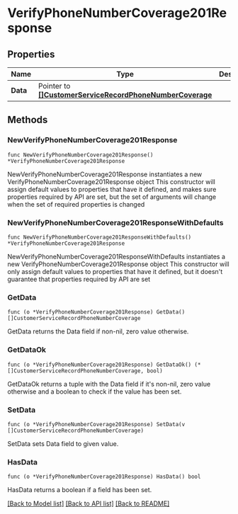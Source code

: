 # VerifyPhoneNumberCoverage201Response

## Properties

Name | Type | Description | Notes
------------ | ------------- | ------------- | -------------
**Data** | Pointer to [**[]CustomerServiceRecordPhoneNumberCoverage**](CustomerServiceRecordPhoneNumberCoverage.md) |  | [optional] 

## Methods

### NewVerifyPhoneNumberCoverage201Response

`func NewVerifyPhoneNumberCoverage201Response() *VerifyPhoneNumberCoverage201Response`

NewVerifyPhoneNumberCoverage201Response instantiates a new VerifyPhoneNumberCoverage201Response object
This constructor will assign default values to properties that have it defined,
and makes sure properties required by API are set, but the set of arguments
will change when the set of required properties is changed

### NewVerifyPhoneNumberCoverage201ResponseWithDefaults

`func NewVerifyPhoneNumberCoverage201ResponseWithDefaults() *VerifyPhoneNumberCoverage201Response`

NewVerifyPhoneNumberCoverage201ResponseWithDefaults instantiates a new VerifyPhoneNumberCoverage201Response object
This constructor will only assign default values to properties that have it defined,
but it doesn't guarantee that properties required by API are set

### GetData

`func (o *VerifyPhoneNumberCoverage201Response) GetData() []CustomerServiceRecordPhoneNumberCoverage`

GetData returns the Data field if non-nil, zero value otherwise.

### GetDataOk

`func (o *VerifyPhoneNumberCoverage201Response) GetDataOk() (*[]CustomerServiceRecordPhoneNumberCoverage, bool)`

GetDataOk returns a tuple with the Data field if it's non-nil, zero value otherwise
and a boolean to check if the value has been set.

### SetData

`func (o *VerifyPhoneNumberCoverage201Response) SetData(v []CustomerServiceRecordPhoneNumberCoverage)`

SetData sets Data field to given value.

### HasData

`func (o *VerifyPhoneNumberCoverage201Response) HasData() bool`

HasData returns a boolean if a field has been set.


[[Back to Model list]](../README.md#documentation-for-models) [[Back to API list]](../README.md#documentation-for-api-endpoints) [[Back to README]](../README.md)


